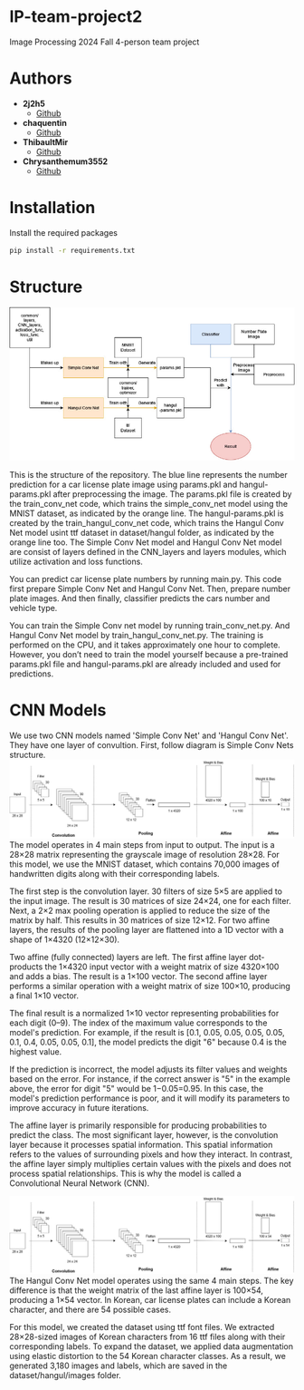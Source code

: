 # IP-team-project2
Image Processing 2024 Fall 4-person team project 

# Authors
- **2j2h5**
    - [Github](https://github.com/2j2h5)
- **chaquentin**
    - [Github](https://github.com/chaquentin)
- **ThibaultMir**
    - [Github](https://github.com/ThibaultMir)
- **Chrysanthemum3552**
    - [Github](https://github.com/Chrysanthemum3552)

# Installation
 Install the required packages
```bash
pip install -r requirements.txt
```

# Structure
![Structure](./images/diagrams/structure-version-2.jpg)

 This is the structure of the repository. The blue line represents the number prediction for a car license plate image using params.pkl and hangul-params.pkl after preprocessing the image. The params.pkl file is created by the train_conv_net code, which trains the simple_conv_net model using the MNIST dataset, as indicated by the orange line. The hangul-params.pkl is created by the train_hangul_conv_net code, which trains the Hangul Conv Net model usint ttf dataset in dataset/hangul folder, as indicated by the orange line too. The Simple Conv Net model and Hangul Conv Net model are consist of layers defined in the CNN_layers and layers modules, which utilize activation and loss functions.

 You can predict car license plate numbers by running main.py. This code first prepare Simple Conv Net and Hangul Conv Net. Then, prepare number plate images. And then finally, classifier predicts the cars number and vehicle type.

 You can train the Simple Conv net model by running train_conv_net.py. And Hangul Conv Net model by train_hangul_conv_net.py. The training is performed on the CPU, and it takes approximately one hour to complete. However, you don’t need to train the model yourself because a pre-trained params.pkl file and hangul-params.pkl are already included and used for predictions.


# CNN Models
 We use two CNN models named 'Simple Conv Net' and 'Hangul Conv Net'. They have one layer of convultion. First, follow diagram is Simple Conv Nets structure.
![Simple Conv Net](./images/diagrams/simple-conv-net.jpg)
 The model operates in 4 main steps from input to output. The input is a 28×28 matrix representing the grayscale image of resolution 28×28. For this model, we use the MNIST dataset, which contains 70,000 images of handwritten digits along with their corresponding labels.

 The first step is the convolution layer. 30 filters of size 5×5 are applied to the input image. The result is 30 matrices of size 24×24, one for each filter. Next, a 2×2 max pooling operation is applied to reduce the size of the matrix by half. This results in 30 matrices of size 12×12. For two affine layers, the results of the pooling layer are flattened into a 1D vector with a shape of 1×4320 (12×12×30).

 Two affine (fully connected) layers are left. The first affine layer dot-products the 1×4320 input vector with a weight matrix of size 4320×100 and adds a bias. The result is a 1×100 vector. The second affine layer performs a similar operation with a weight matrix of size 100×10, producing a final 1×10 vector.

 The final result is a normalized 1×10 vector representing probabilities for each digit (0–9). The index of the maximum value corresponds to the model's prediction. For example, if the result is \[0.1, 0.05, 0.05, 0.05, 0.05, 0.1, 0.4, 0.05, 0.05, 0.1\], the model predicts the digit "6" because 0.4 is the highest value.

 If the prediction is incorrect, the model adjusts its filter values and weights based on the error. For instance, if the correct answer is "5" in the example above, the error for digit "5" would be 1−0.05=0.95. In this case, the model's prediction performance is poor, and it will modify its parameters to improve accuracy in future iterations.

 The affine layer is primarily responsible for producing probabilities to predict the class. The most significant layer, however, is the convolution layer because it processes spatial information. This spatial information refers to the values of surrounding pixels and how they interact. In contrast, the affine layer simply multiplies certain values with the pixels and does not process spatial relationships. This is why the model is called a Convolutional Neural Network (CNN).

![Simple Conv Net](./images/diagrams/hangul-conv-net.jpg)
 The Hangul Conv Net model operates using the same 4 main steps. The key difference is that the weight matrix of the last affine layer is 100×54, producing a 1×54 vector. In Korean, car license plates can include a Korean character, and there are 54 possible cases.

 For this model, we created the dataset using ttf font files. We extracted 28×28-sized images of Korean characters from 16 ttf files along with their corresponding labels. To expand the dataset, we applied data augmentation using elastic distortion to the 54 Korean character classes. As a result, we generated 3,180 images and labels, which are saved in the dataset/hangul/images folder.
